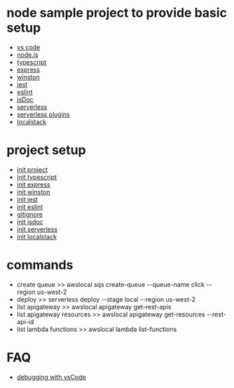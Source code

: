 # node sample project to provide basic setup

- [vs code](https://code.visualstudio.com/)
- [node.js](https://nodejs.org/en/docs/guides/getting-started-guide/)
- [typescript](https://www.typescriptlang.org/docs/)
- [express](https://expressjs.com/)
- [winston](https://github.com/winstonjs/winston)
- [jest](https://jestjs.io/)
- [eslint](https://eslint.org/docs/developer-guide/nodejs-api)
- [jsDoc](https://www.npmjs.com/package/jsdoc)
- [serverless](https://www.serverless.com/)
- [serverless plugins](https://www.serverless.com/plugins/)
- [localstack](https://github.com/localstack/localstack)

# project setup

- [init project](https://medium.com/@phtnhphan/how-to-setup-typescript-for-nodejs-project-45d42057f7a3)
- [init typescript](https://khalilstemmler.com/blogs/typescript/node-starter-project/)
- [init express](https://expressjs.com/en/starter/installing.html)
- [init winston](https://www.section.io/engineering-education/logging-with-winston/)
- [init jest](https://jestjs.io/docs/en/getting-started)
- [init eslint](https://eslint.org/docs/user-guide/getting-started)
- [gitignore](https://philna.sh/blog/2019/01/10/how-to-start-a-node-js-project/)
- [init jsdoc](https://medium.com/swlh/creating-better-jsdoc-documentation-8b7a65744dcb)
- [init serverless](https://www.serverless.com/framework/docs/getting-started/)
- [init localstack](https://medium.com/manomano-tech/using-serverless-framework-localstack-to-test-your-aws-applications-locally-17748ffe6755)

# commands
- create queue >> awslocal sqs create-queue --queue-name click --region us-west-2
- deploy >> serverless deploy --stage local --region us-west-2
- list apigateway >> awslocal apigateway get-rest-apis
- list apigateway resources >> awslocal apigateway get-resources --rest-api-id <id>
- list lambda functions >> awslocal lambda list-functions
# FAQ

- [debugging with vsCode](https://code.visualstudio.com/docs/editor/debugging)